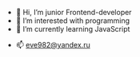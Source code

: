 - 👋 Hi, I’m junior Frontend-developer
- 👀 I’m interested with programming
- 🌱 I’m currently learning JavaScript
<!-- - 💞️ I’m looking to collaborate on ... -->
- 📫 eve982@yandex.ru

<!---
Eve982/Eve982 is a ✨ special ✨ repository because its `README.md` (this file) appears on your GitHub profile.
You can click the Preview link to take a look at your changes.
--->
